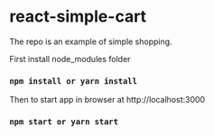 # react-simple-cart
The repo is an example of simple shopping.

First install node_modules folder
### `npm install or yarn install`

Then to start app in browser at http://localhost:3000
### `npm start or yarn start`

